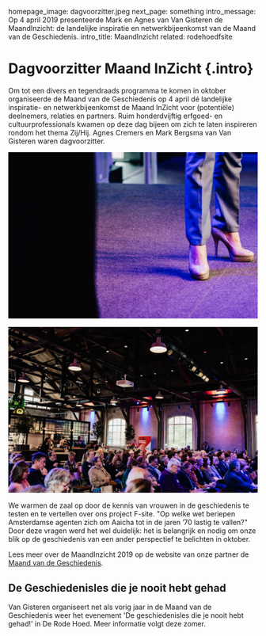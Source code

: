 homepage_image: dagvoorzitter.jpeg
next_page: something
intro_message: Op 4 april 2019 presenteerde Mark en Agnes van Van Gisteren de MaandInzicht: de landelijke inspiratie en netwerkbijeenkomst van de Maand van de Geschiedenis. 
intro_title: MaandInzicht
related: rodehoedfsite

# Dagvoorzitter Maand InZicht {.intro}

Om tot een divers en tegendraads programma te komen in oktober organiseerde de Maand van de Geschiedenis op 4 april dé landelijke inspiratie- en netwerkbijeenkomst de Maand InZicht voor (potentiële) deelnemers, relaties en partners. Ruim honderdvijftig erfgoed- en cultuurprofessionals kwamen op deze dag bijeen om zich te laten inspireren rondom het thema Zij/Hij. Agnes Cremers en Mark Bergsma van Van Gisteren waren dagvoorzitter. 

![image](/images/dagvoorzitter2.jpg)

![image](/images/dagvoorzitter3.jpg)

We warmen de zaal op door de kennis van vrouwen in de geschiedenis te testen en te vertellen over ons project F-site. "Op welke wet beriepen Amsterdamse agenten zich om Aaicha tot in de jaren ’70 lastig te vallen?" Door deze vragen werd het wel duidelijk: het is belangrijk en nodig om onze blik op de geschiedenis van een ander perspectief te belichten in oktober. 

Lees meer over de MaandInzicht 2019 op de website van onze partner de [Maand van de Geschiedenis](https://www.maandvandegeschiedenis.nl/page/13555/terugblik-de-maand-inzicht-2019). 

## De Geschiedenisles die je nooit hebt gehad
Van Gisteren organiseert net als vorig jaar in de Maand van de Geschiedenis weer het evenement 'De geschiedenisles die je nooit hebt gehad!' in De Rode Hoed. Meer informatie volgt deze zomer. 






